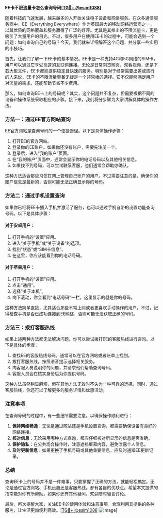 **EE卡不限流量卡怎么查询号码[[TG💪+ @esim1088](https://t.me/s/esim1088)]**

随着科技的飞速发展，越来越多的人开始关注电子设备和网络服务。在众多通信服务商中，EE（Everything Everywhere）作为英国最大的移动网络运营商之一，以其优质的网络覆盖和服务赢得了广泛的好评。尤其是其推出的不限流量卡，更是吸引了大量用户的目光。不过，很多用户在使用EE卡的过程中，可能会遇到一个问题：如何查询自己的号码？今天，我们就来详细解答这个问题，并分享一些实用的小技巧。

首先，让我们了解一下EE卡的基本情况。EE卡是一种支持4G和5G网络的SIM卡，用户可以通过它享受高速的互联网连接。无论是日常浏览网页、观看视频，还是下载大型文件，EE卡都能提供稳定且快速的服务。特别是对于经常需要出差或旅行的人来说，EE卡的不限流量套餐无疑是一个非常棒的选择。它不仅能够满足用户对流量的需求，还能帮助节省不少费用。

那么，如何查询EE卡上的号码呢？其实，这个问题并不复杂，但需要根据不同的设备和操作系统采取相应的步骤。接下来，我们将分步骤为大家讲解具体的操作方法。

### 方法一：通过EE官方网站查询

EE官方网站是查询号码的一个便捷途径。以下是具体操作步骤：

1. 打开EE的官方网站。
2. 登录你的EE账户。如果你还没有账户，需要先注册一个。
3. 登录后，进入“我的账户”页面。
4. 在“我的账户”页面中，通常会显示你的电话号码以及其他相关信息。
5. 如果找不到号码，可以尝试联系客服，他们通常会帮助你确认。

这种方法适合那些习惯在网上管理自己账户的用户。不过需要注意的是，确保你的账户信息是最新的，否则可能无法正确显示你的号码。

### 方法二：通过手机设置查询

如果你已经将EE卡插入手机并激活了服务，也可以通过手机自带的设置功能查询号码。以下是具体步骤：

#### 对于安卓用户：
1. 打开手机的“设置”应用。
2. 进入“关于手机”或“关于设备”的选项。
3. 找到“状态”或“SIM卡信息”。
4. 在这里，你应该能看到你的电话号码。

#### 对于苹果用户：
1. 打开手机的“设置”应用。
2. 点击“通用”。
3. 选择“关于本机”。
4. 向下滚动，你会看到“电话号码”一栏，这里显示的就是你的号码。

这种方法简单直接，尤其适合那些不常上网或者更喜欢手动操作的用户。不过，记得检查手机是否已成功连接到EE网络，否则可能无法获取正确的号码。

### 方法三：拨打客服热线

如果上述两种方法都无法解决问题，你可以尝试拨打EE的客服热线进行咨询。以下是具体的步骤：

1. 查找EE的客服热线号码。通常可以在官方网站或者账单上找到。
2. 拨打客服热线，按照语音提示选择相关服务。
3. 向客服人员说明你的问题，并请求他们帮助查询号码。
4. 客服人员会在核实身份后为你提供号码。

这种方法虽然稍显麻烦，但在其他方法无效时不失为一种可靠的选择。同时，通过客服热线，你还可以了解更多的服务详情和优惠活动。

### 注意事项

在查询号码的过程中，有一些细节需要注意，以确保操作顺利进行：

1. **保持网络畅通**：无论是通过网站还是手机设置查询，都需要确保设备有良好的网络连接。
2. **核对信息**：无论采用哪种方式查询，都应仔细核对所显示的信息是否准确。
3. **保护隐私**：在公共场合操作时，注意遮挡屏幕内容，避免泄露个人信息。
4. **及时更新信息**：如果更换了手机号码或其他重要信息，应及时通知EE更新记录。

### 总结

查询EE卡上的号码并不是一件难事，只要掌握了正确的方法，就能轻松搞定。无论是通过官方网站、手机设置还是客服热线，都有各自的优缺点。希望本文提供的指南能对你有所帮助。如果你还有其他疑问，欢迎随时留言讨论。

最后，再次提醒大家，关注EE卡的使用体验和注意事项，合理利用其提供的各种服务，让生活更加便利高效。[[TG💪+ @esim1088](https://t.me/s/esim1088) ![Image](https://i.postimg.cc/4NQfJmqS/Snipaste-2025-05-13-00-14-12.png)]